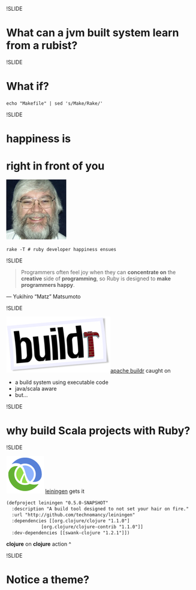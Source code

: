 !SLIDE

# What can a jvm built system learn from a **rubist**?

!SLIDE

# What **if**?

`echo "Makefile" | sed 's/Make/Rake/'`

!SLIDE

# **happiness** is
# right in front of you

![jim](host-lang/jim-weirich.jpg)

`rake -T # ruby developer happiness ensues`

!SLIDE

> Programmers often feel joy when they can **concentrate on** the **creative** side of **programming**, so Ruby is designed to **make programmers happy**.

&mdash; Yukihiro “Matz” Matsumoto

!SLIDE

![buildr](host-lang/buildr.png)[apache buildr](http://buildr.apache.org/) caught on

* a build system using executable code
* java/scala aware
* but...

!SLIDE

# why build **Scala** projects with **Ruby**?

!SLIDE

![clojure](host-lang/clojure-icon.gif) [leiningen](https://github.com/technomancy/leiningen/blob/master/README.md#readme) gets it

    (defproject leiningen "0.5.0-SNAPSHOT"
      :description "A build tool designed to not set your hair on fire."
      :url "http://github.com/technomancy/leiningen"
      :dependencies [[org.clojure/clojure "1.1.0"]
                 [org.clojure/clojure-contrib "1.1.0"]]
      :dev-dependencies [[swank-clojure "1.2.1"]])

**clojure** on **clojure** action ^

!SLIDE

# Notice a theme?
